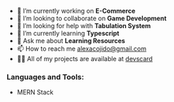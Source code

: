 <!--
<p> <img src="https://komarev.com/ghpvc/?username=sleepypillowz&label=Profile%20views&color=0e75b6&style=flat" alt="sleepypillowz" /> </p>
-->
- 🔭 I’m currently working on **E-Commerce**
- 👯 I’m looking to collaborate on **Game Development**
- 🤝 I’m looking for help with **Tabulation System**
- 🌱 I’m currently learning **Typescript**
- 💬 Ask me about **Learning Resources**
- 📫 How to reach me alexacojido@gmail.com
- 👨‍💻 All of my projects are available at <a href="https://alexacojido.netlify.app" target="_blank">devscard</a>

### Languages and Tools:
- MERN Stack
<!--
[![Harlok's WakaTime stats](https://github-readme-stats.vercel.app/api/wakatime?username=sleepypillowz)](https://github.com/anuraghazra/github-readme-stats)

![Anurag's GitHub stats](https://github-readme-stats.vercel.app/api?username=sleepypillowz&show_icons=true&theme=dracula)
-->

